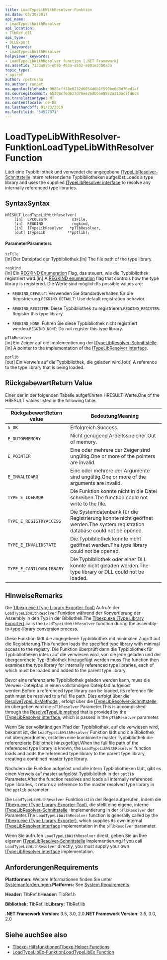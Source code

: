 ```yaml
---
title: LoadTypeLibWithResolver-Funktion
ms.date: 03/30/2017
api_name:
- LoadTypeLibWithResolver
api_location:
- TlbRef.dll
api_type:
- DLLExport
f1_keywords:
- LoadTypeLibWithResolver
helpviewer_keywords:
- LoadTypeLibWithResolver function [.NET Framework]
ms.assetid: 7123a89b-eb9b-463a-a552-a081e33b0a3a
topic_type:
- apiref
author: rpetrusha
ms.author: ronpet
ms.openlocfilehash: 9086cff38e0232d6054d6b1f590be6d8d76ed1af
ms.sourcegitcommit: 6b308cf6d627d78ee36dbbae8972a310ac7fd6c8
ms.translationtype: MT
ms.contentlocale: de-DE
ms.lasthandoff: 01/23/2019
ms.locfileid: "54527371"
---
```

# <a name="loadtypelibwithresolver-function"></a><span data-ttu-id="27449-102">LoadTypeLibWithResolver-Funktion</span><span class="sxs-lookup"><span data-stu-id="27449-102">LoadTypeLibWithResolver Function</span></span>
<span data-ttu-id="27449-103">Lädt eine Typbibliothek und verwendet die angegebene [ITypeLibResolver-Schnittstelle](../../../../docs/framework/unmanaged-api/tlbexp/itypelibresolver-interface.md) intern referenzierte Typbibliotheken aufgelöst.</span><span class="sxs-lookup"><span data-stu-id="27449-103">Loads a type library and uses the supplied [ITypeLibResolver interface](../../../../docs/framework/unmanaged-api/tlbexp/itypelibresolver-interface.md) to resolve any internally referenced type libraries.</span></span>  
  
## <a name="syntax"></a><span data-ttu-id="27449-104">Syntax</span><span class="sxs-lookup"><span data-stu-id="27449-104">Syntax</span></span>  
  
```  
HRESULT LoadTypeLibWithResolver(  
    [in]  LPCOLESTR           szFile,  
    [in]  REGKIND             regkind,  
    [in]  ITypeLibResolver   *pTlbResolver,  
    [out] ITypeLib          **pptlib);  
```  
  
#### <a name="parameters"></a><span data-ttu-id="27449-105">Parameter</span><span class="sxs-lookup"><span data-stu-id="27449-105">Parameters</span></span>  
 `szFile`  
 <span data-ttu-id="27449-106">[in] Der Dateipfad der Typbibliothek.</span><span class="sxs-lookup"><span data-stu-id="27449-106">[in] The file path of the type library.</span></span>  
  
 `regkind`  
 <span data-ttu-id="27449-107">[in] Ein [REGKIND Enumeration](https://docs.microsoft.com/previous-versions/windows/desktop/api/oleauto/ne-oleauto-tagregkind) Flag, das steuert, wie die Typbibliothek registriert wird.</span><span class="sxs-lookup"><span data-stu-id="27449-107">[in] A [REGKIND enumeration](https://docs.microsoft.com/previous-versions/windows/desktop/api/oleauto/ne-oleauto-tagregkind) flag that controls how the type library is registered.</span></span> <span data-ttu-id="27449-108">Die Werte sind möglich:</span><span class="sxs-lookup"><span data-stu-id="27449-108">Its possible values are:</span></span>  
  
-   <span data-ttu-id="27449-109">`REGKIND_DEFAULT`: Verwenden Sie Standardverhalten für die Registrierung.</span><span class="sxs-lookup"><span data-stu-id="27449-109">`REGKIND_DEFAULT`: Use default registration behavior.</span></span>  
  
-   <span data-ttu-id="27449-110">`REGKIND_REGISTER`: Diese Typbibliothek zu registrieren.</span><span class="sxs-lookup"><span data-stu-id="27449-110">`REGKIND_REGISTER`: Register this type library.</span></span>  
  
-   <span data-ttu-id="27449-111">`REGKIND_NONE`: Führen Sie diese Typbibliothek nicht registriert werden.</span><span class="sxs-lookup"><span data-stu-id="27449-111">`REGKIND_NONE`: Do not register this type library.</span></span>  
  
 `pTlbResolver`  
 <span data-ttu-id="27449-112">[in] Ein Zeiger auf die Implementierung der [ITypeLibResolver-Schnittstelle](../../../../docs/framework/unmanaged-api/tlbexp/itypelibresolver-interface.md).</span><span class="sxs-lookup"><span data-stu-id="27449-112">[in] A pointer to the implementation of the [ITypeLibResolver interface](../../../../docs/framework/unmanaged-api/tlbexp/itypelibresolver-interface.md).</span></span>  
  
 `pptlib`  
 <span data-ttu-id="27449-113">[out] Ein Verweis auf die Typbibliothek, die geladen wird.</span><span class="sxs-lookup"><span data-stu-id="27449-113">[out] A reference to the type library that is being loaded.</span></span>  
  
## <a name="return-value"></a><span data-ttu-id="27449-114">Rückgabewert</span><span class="sxs-lookup"><span data-stu-id="27449-114">Return Value</span></span>  
 <span data-ttu-id="27449-115">Einer der in der folgenden Tabelle aufgeführten HRESULT-Werte.</span><span class="sxs-lookup"><span data-stu-id="27449-115">One of the HRESULT values listed in the following table.</span></span>  
  
|<span data-ttu-id="27449-116">Rückgabewert</span><span class="sxs-lookup"><span data-stu-id="27449-116">Return value</span></span>|<span data-ttu-id="27449-117">Bedeutung</span><span class="sxs-lookup"><span data-stu-id="27449-117">Meaning</span></span>|  
|------------------|-------------|  
|`S_OK`|<span data-ttu-id="27449-118">Erfolgreich.</span><span class="sxs-lookup"><span data-stu-id="27449-118">Success.</span></span>|  
|`E_OUTOFMEMORY`|<span data-ttu-id="27449-119">Nicht genügend Arbeitsspeicher.</span><span class="sxs-lookup"><span data-stu-id="27449-119">Out of memory.</span></span>|  
|`E_POINTER`|<span data-ttu-id="27449-120">Eine oder mehrere der Zeiger sind ungültig.</span><span class="sxs-lookup"><span data-stu-id="27449-120">One or more of the pointers are invalid.</span></span>|  
|`E_INVALIDARG`|<span data-ttu-id="27449-121">Eine oder mehrere der Argumente sind ungültig.</span><span class="sxs-lookup"><span data-stu-id="27449-121">One or more of the arguments are invalid.</span></span>|  
|`TYPE_E_IOERROR`|<span data-ttu-id="27449-122">Die Funktion konnte nicht in die Datei schreiben.</span><span class="sxs-lookup"><span data-stu-id="27449-122">The function could not write to the file.</span></span>|  
|`TYPE_E_REGISTRYACCESS`|<span data-ttu-id="27449-123">Die Systemdatenbank für die Registrierung konnte nicht geöffnet werden.</span><span class="sxs-lookup"><span data-stu-id="27449-123">The system registration database could not be opened.</span></span>|  
|`TYPE_E_INVALIDSTATE`|<span data-ttu-id="27449-124">Die Typbibliothek konnte nicht geöffnet werden.</span><span class="sxs-lookup"><span data-stu-id="27449-124">The type library could not be opened.</span></span>|  
|`TYPE_E_CANTLOADLIBRARY`|<span data-ttu-id="27449-125">Die Typbibliothek oder einer DLL konnte nicht geladen werden.</span><span class="sxs-lookup"><span data-stu-id="27449-125">The type library or DLL could not be loaded.</span></span>|  
  
## <a name="remarks"></a><span data-ttu-id="27449-126">Hinweise</span><span class="sxs-lookup"><span data-stu-id="27449-126">Remarks</span></span>  
 <span data-ttu-id="27449-127">Die [Tlbexp.exe (Type Library Exporter-Tool)](../../../../docs/framework/tools/tlbexp-exe-type-library-exporter.md) Aufrufe der `LoadTypeLibWithResolver` Funktion während der Konvertierung der Assembly in den Typ in der Bibliothek.</span><span class="sxs-lookup"><span data-stu-id="27449-127">The [Tlbexp.exe (Type Library Exporter)](../../../../docs/framework/tools/tlbexp-exe-type-library-exporter.md) calls the `LoadTypeLibWithResolver` function during the assembly-to-type-library conversion process.</span></span>  
  
 <span data-ttu-id="27449-128">Diese Funktion lädt die angegebene Typbibliothek mit minimalen Zugriff auf die Registrierung.</span><span class="sxs-lookup"><span data-stu-id="27449-128">This function loads the specified type library with minimal access to the registry.</span></span> <span data-ttu-id="27449-129">Die Funktion überprüft dann die Typbibliothek für Typbibliotheken intern auf die verwiesen wird, von die jede geladen und der übergeordnete Typ-Bibliothek hinzugefügt werden muss.</span><span class="sxs-lookup"><span data-stu-id="27449-129">The function then examines the type library for internally referenced type libraries, each of which must be loaded and added to the parent type library.</span></span>  
  
 <span data-ttu-id="27449-130">Bevor eine referenzierte Typbibliothek geladen werden kann, muss die Verweis-Dateipfad in einen vollständigen Dateipfad aufgelöst werden.</span><span class="sxs-lookup"><span data-stu-id="27449-130">Before a referenced type library can be loaded, its reference file path must be resolved to a full file path.</span></span> <span data-ttu-id="27449-131">Dies erfolgt über die [ResolveTypeLib-Methode](../../../../docs/framework/unmanaged-api/tlbexp/resolvetypelib-method.md) , erfolgt über die [ITypeLibResolver-Schnittstelle](../../../../docs/framework/unmanaged-api/tlbexp/itypelibresolver-interface.md), im übergeben wird die `pTlbResolver` Parameter.</span><span class="sxs-lookup"><span data-stu-id="27449-131">This is accomplished through the [ResolveTypeLib method](../../../../docs/framework/unmanaged-api/tlbexp/resolvetypelib-method.md) that is provided by the [ITypeLibResolver interface](../../../../docs/framework/unmanaged-api/tlbexp/itypelibresolver-interface.md), which is passed in the `pTlbResolver` parameter.</span></span>  
  
 <span data-ttu-id="27449-132">Wenn Sie der vollständigen Pfad der Typbibliothek, auf die verwiesen wird, bekannt ist, die `LoadTypeLibWithResolver` Funktion lädt und die Bibliothek mit übergeordneten, erstellen eine kombinierte master Typbibliothek die referenzierte Bibliothek hinzugefügt.</span><span class="sxs-lookup"><span data-stu-id="27449-132">When the full file path of the referenced type library is known, the `LoadTypeLibWithResolver` function loads and adds the referenced type library to the parent type library, creating a combined master type library.</span></span>  
  
 <span data-ttu-id="27449-133">Nachdem die Funktion aufgelöst und alle intern Typbibliotheken lädt, gibt es einen Verweis auf master aufgelöst Typbibliothek in der `pptlib` Parameter.</span><span class="sxs-lookup"><span data-stu-id="27449-133">After the function resolves and loads all internally referenced type libraries, it returns a reference to the master resolved type library in the `pptlib` parameter.</span></span>  
  
 <span data-ttu-id="27449-134">Die `LoadTypeLibWithResolver` Funktion ist in der Regel aufgerufen, indem die [Tlbexp.exe (Type Library Exporter-Tool)](../../../../docs/framework/tools/tlbexp-exe-type-library-exporter.md), die stellt eine eigene, interne [ITypeLibResolver-Schnittstelle](../../../../docs/framework/unmanaged-api/tlbexp/itypelibresolver-interface.md) -Implementierung in der `pTlbResolver` der Parameter.</span><span class="sxs-lookup"><span data-stu-id="27449-134">The `LoadTypeLibWithResolver` function is generally called by the [Tlbexp.exe (Type Library Exporter)](../../../../docs/framework/tools/tlbexp-exe-type-library-exporter.md), which supplies its own internal [ITypeLibResolver interface](../../../../docs/framework/unmanaged-api/tlbexp/itypelibresolver-interface.md) implementation in the `pTlbResolver` parameter.</span></span>  
  
 <span data-ttu-id="27449-135">Wenn Sie aufrufen `LoadTypeLibWithResolver` direkt, geben Sie an Ihre eigenen [ITypeLibResolver-Schnittstelle](../../../../docs/framework/unmanaged-api/tlbexp/itypelibresolver-interface.md) Implementierung.</span><span class="sxs-lookup"><span data-stu-id="27449-135">If you call `LoadTypeLibWithResolver` directly, you must supply your own [ITypeLibResolver interface](../../../../docs/framework/unmanaged-api/tlbexp/itypelibresolver-interface.md) implementation.</span></span>  
  
## <a name="requirements"></a><span data-ttu-id="27449-136">Anforderungen</span><span class="sxs-lookup"><span data-stu-id="27449-136">Requirements</span></span>  
 <span data-ttu-id="27449-137">**Plattformen:** Weitere Informationen finden Sie unter [Systemanforderungen](../../../../docs/framework/get-started/system-requirements.md).</span><span class="sxs-lookup"><span data-stu-id="27449-137">**Platforms:** See [System Requirements](../../../../docs/framework/get-started/system-requirements.md).</span></span>  
  
 <span data-ttu-id="27449-138">**Header:** TlbRef.h</span><span class="sxs-lookup"><span data-stu-id="27449-138">**Header:** TlbRef.h</span></span>  
  
 <span data-ttu-id="27449-139">**Bibliothek:** TlbRef.lib</span><span class="sxs-lookup"><span data-stu-id="27449-139">**Library:** TlbRef.lib</span></span>  
  
 <span data-ttu-id="27449-140">**.NET Framework Version:** 3.5, 3.0, 2.0</span><span class="sxs-lookup"><span data-stu-id="27449-140">**.NET Framework Version:** 3.5, 3.0, 2.0</span></span>  
  
## <a name="see-also"></a><span data-ttu-id="27449-141">Siehe auch</span><span class="sxs-lookup"><span data-stu-id="27449-141">See also</span></span>
- [<span data-ttu-id="27449-142">Tlbexp-Hilfsfunktionen</span><span class="sxs-lookup"><span data-stu-id="27449-142">Tlbexp Helper Functions</span></span>](../../../../docs/framework/unmanaged-api/tlbexp/index.md)
- [<span data-ttu-id="27449-143">LoadTypeLibEx-Funktion</span><span class="sxs-lookup"><span data-stu-id="27449-143">LoadTypeLibEx Function</span></span>](https://docs.microsoft.com/previous-versions/windows/desktop/api/oleauto/nf-oleauto-loadtypelibex)
